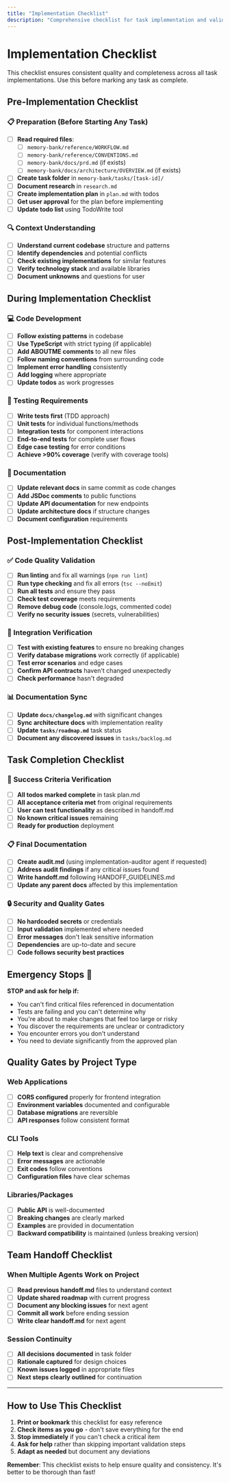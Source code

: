 ```yaml
---
title: "Implementation Checklist"
description: "Comprehensive checklist for task implementation and validation"
---
```


# Implementation Checklist

This checklist ensures consistent quality and completeness across all task implementations. Use this before marking any task as complete.

## Pre-Implementation Checklist

### 📋 Preparation (Before Starting Any Task)
- [ ] **Read required files**:
  - [ ] `memory-bank/reference/WORKFLOW.md`
  - [ ] `memory-bank/reference/CONVENTIONS.md`
  - [ ] `memory-bank/docs/prd.md` (if exists)
  - [ ] `memory-bank/docs/architecture/OVERVIEW.md` (if exists)
- [ ] **Create task folder** in `memory-bank/tasks/[task-id]/`
- [ ] **Document research** in `research.md`
- [ ] **Create implementation plan** in `plan.md` with todos
- [ ] **Get user approval** for the plan before implementing
- [ ] **Update todo list** using TodoWrite tool

### 🔍 Context Understanding
- [ ] **Understand current codebase** structure and patterns
- [ ] **Identify dependencies** and potential conflicts
- [ ] **Check existing implementations** for similar features
- [ ] **Verify technology stack** and available libraries
- [ ] **Document unknowns** and questions for user

## During Implementation Checklist

### 💻 Code Development
- [ ] **Follow existing patterns** in codebase
- [ ] **Use TypeScript** with strict typing (if applicable)
- [ ] **Add ABOUTME comments** to all new files
- [ ] **Follow naming conventions** from surrounding code
- [ ] **Implement error handling** consistently
- [ ] **Add logging** where appropriate
- [ ] **Update todos** as work progresses

### 🧪 Testing Requirements
- [ ] **Write tests first** (TDD approach)
- [ ] **Unit tests** for individual functions/methods
- [ ] **Integration tests** for component interactions
- [ ] **End-to-end tests** for complete user flows
- [ ] **Edge case testing** for error conditions
- [ ] **Achieve >90% coverage** (verify with coverage tools)

### 📝 Documentation
- [ ] **Update relevant docs** in same commit as code changes
- [ ] **Add JSDoc comments** to public functions
- [ ] **Update API documentation** for new endpoints
- [ ] **Update architecture docs** if structure changes
- [ ] **Document configuration** requirements

## Post-Implementation Checklist

### ✅ Code Quality Validation
- [ ] **Run linting** and fix all warnings (`npm run lint`)
- [ ] **Run type checking** and fix all errors (`tsc --noEmit`)
- [ ] **Run all tests** and ensure they pass
- [ ] **Check test coverage** meets requirements
- [ ] **Remove debug code** (console.logs, commented code)
- [ ] **Verify no security issues** (secrets, vulnerabilities)

### 🔄 Integration Verification
- [ ] **Test with existing features** to ensure no breaking changes
- [ ] **Verify database migrations** work correctly (if applicable)
- [ ] **Test error scenarios** and edge cases
- [ ] **Confirm API contracts** haven't changed unexpectedly
- [ ] **Check performance** hasn't degraded

### 📊 Documentation Sync
- [ ] **Update `docs/changelog.md`** with significant changes
- [ ] **Sync architecture docs** with implementation reality
- [ ] **Update `tasks/roadmap.md`** task status
- [ ] **Document any discovered issues** in `tasks/backlog.md`

## Task Completion Checklist

### 🎯 Success Criteria Verification
- [ ] **All todos marked complete** in task plan.md
- [ ] **All acceptance criteria met** from original requirements
- [ ] **User can test functionality** as described in handoff.md
- [ ] **No known critical issues** remaining
- [ ] **Ready for production** deployment

### 📋 Final Documentation
- [ ] **Create audit.md** (using implementation-auditor agent if requested)
- [ ] **Address audit findings** if any critical issues found
- [ ] **Write handoff.md** following HANDOFF_GUIDELINES.md
- [ ] **Update any parent docs** affected by this implementation

### 🔒 Security and Quality Gates
- [ ] **No hardcoded secrets** or credentials
- [ ] **Input validation** implemented where needed
- [ ] **Error messages** don't leak sensitive information
- [ ] **Dependencies** are up-to-date and secure
- [ ] **Code follows security best practices**

## Emergency Stops 🛑

**STOP and ask for help if:**
- You can't find critical files referenced in documentation
- Tests are failing and you can't determine why
- You're about to make changes that feel too large or risky
- You discover the requirements are unclear or contradictory
- You encounter errors you don't understand
- You need to deviate significantly from the approved plan

## Quality Gates by Project Type

### Web Applications
- [ ] **CORS configured** properly for frontend integration
- [ ] **Environment variables** documented and configurable
- [ ] **Database migrations** are reversible
- [ ] **API responses** follow consistent format

### CLI Tools
- [ ] **Help text** is clear and comprehensive
- [ ] **Error messages** are actionable
- [ ] **Exit codes** follow conventions
- [ ] **Configuration files** have clear schemas

### Libraries/Packages
- [ ] **Public API** is well-documented
- [ ] **Breaking changes** are clearly marked
- [ ] **Examples** are provided in documentation
- [ ] **Backward compatibility** is maintained (unless breaking version)

## Team Handoff Checklist

### When Multiple Agents Work on Project
- [ ] **Read previous handoff.md** files to understand context
- [ ] **Update shared roadmap** with current progress
- [ ] **Document any blocking issues** for next agent
- [ ] **Commit all work** before ending session
- [ ] **Write clear handoff.md** for next agent

### Session Continuity
- [ ] **All decisions documented** in task folder
- [ ] **Rationale captured** for design choices
- [ ] **Known issues logged** in appropriate files
- [ ] **Next steps clearly outlined** for continuation

---

## How to Use This Checklist

1. **Print or bookmark** this checklist for easy reference
2. **Check items as you go** - don't save everything for the end
3. **Stop immediately** if you can't check a critical item
4. **Ask for help** rather than skipping important validation steps
5. **Adapt as needed** but document any deviations

**Remember**: This checklist exists to help ensure quality and consistency. It's better to be thorough than fast!